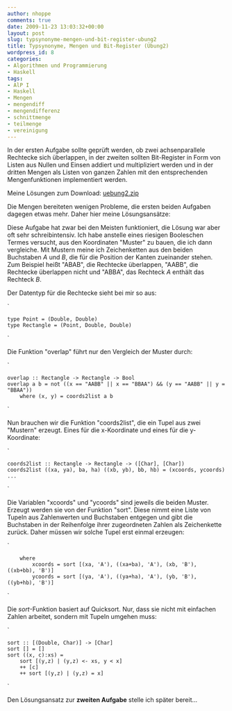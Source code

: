 ```yaml
---
author: nhoppe
comments: true
date: 2009-11-23 13:03:32+00:00
layout: post
slug: typsynonyme-mengen-und-bit-register-ubung2
title: Typsynonyme, Mengen und Bit-Register (Übung2)
wordpress_id: 8
categories:
- Algorithmen und Programmierung
- Haskell
tags:
- AlP I
- Haskell
- Mengen
- mengendiff
- mengendifferenz
- schnittmenge
- teilmenge
- vereinigung
---
```


In der ersten Aufgabe sollte geprüft werden, ob zwei achsenparallele Rechtecke sich überlappen, in der zweiten sollten Bit-Register in Form von Listen aus Nullen und Einsen addiert und multipliziert werden und in der dritten Mengen als Listen von ganzen Zahlen mit den entsprechenden Mengenfunktionen implementiert werden.

Meine Lösungen zum Download: [uebung2.zip](http://www.nielshoppe.de/files/downloads/inf/alp1_ws0910/uebung2.zip)

Die Mengen bereiteten wenigen Probleme, die ersten beiden Aufgaben dagegen etwas mehr. Daher hier meine Lösungsansätze:

<!-- more -->

Diese Aufgabe hat zwar bei den Meisten funktioniert, die Lösung war aber oft sehr schreibintensiv.
Ich habe anstelle eines riesigen Booleschen Termes versucht, aus den Koordinaten "Muster" zu bauen, die ich dann vergleiche. Mit Mustern meine ich Zeichenketten aus den beiden Buchstaben _A_ und _B_, die für die Position der Kanten zueinander stehen. Zum Beispiel heißt "ABAB", die Rechtecke überlappen, "AABB", die Rechtecke überlappen nicht und "ABBA", das Rechteck _A_ enthält das Rechteck _B_.

Der Datentyp für die Rechtecke sieht bei mir so aus:

`
    
    
    type Point = (Double, Double)
    type Rectangle = (Point, Double, Double)
    

`

Die Funktion "overlap" führt nur den Vergleich der Muster durch:

`
    
    
    overlap :: Rectangle -> Rectangle -> Bool
    overlap a b = not ((x == "AABB" || x == "BBAA") && (y == "AABB" || y = "BBAA"))
    	where (x, y) = coords2list a b
    

`

Nun brauchen wir die Funktion "coords2list", die ein Tupel aus zwei "Mustern" erzeugt. Eines für die x-Koordinate und eines für die y-Koordinate:

`
    
    
    coords2list :: Rectangle -> Rectangle -> ([Char], [Char])
    coords2list ((xa, ya), ba, ha) ((xb, yb), bb, hb) = (xcoords, ycoords)
    ...
    

`

Die Variablen "xcoords" und "ycoords" sind jeweils die beiden Muster. Erzeugt werden sie von der Funktion "sort". Diese nimmt eine Liste von Tupeln aus Zahlenwerten und Buchstaben entgegen und gibt die Buchstaben in der Reihenfolge ihrer zugeordneten Zahlen als Zeichenkette zurück. Daher müssen wir solche Tupel erst einmal erzeugen:

`
    
    
    	where
    		xcoords = sort [(xa, 'A'), ((xa+ba), 'A'), (xb, 'B'), ((xb+bb), 'B')]
    		ycoords = sort [(ya, 'A'), ((ya+ha), 'A'), (yb, 'B'), ((yb+hb), 'B')]
    

`

Die _sort_-Funktion basiert auf Quicksort. Nur, dass sie nicht mit einfachen Zahlen arbeitet, sondern mit Tupeln umgehen muss:

`
    
    
    sort :: [(Double, Char)] -> [Char]
    sort [] = []
    sort ((x, c):xs) =
    	sort [(y,z) | (y,z) <- xs, y < x]
    	++ [c]
    	++ sort [(y,z) | (y,z) = x]
    

`

Den Lösungsansatz zur **zweiten Aufgabe** stelle ich später bereit...

